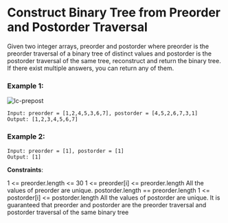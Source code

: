 # Construct Binary Tree from Preorder and Postorder Traversal

Given two integer arrays, preorder and postorder where preorder is the preorder traversal of a binary tree of distinct values and postorder is the postorder traversal of the same tree, reconstruct and return the binary tree.
If there exist multiple answers, you can return any of them.

 

### Example 1:
![lc-prepost](https://github.com/Haswitha-Ko/PAT_coding/assets/119152181/9cce5928-f118-4bae-8b4b-430e6d789254)

```
Input: preorder = [1,2,4,5,3,6,7], postorder = [4,5,2,6,7,3,1]
Output: [1,2,3,4,5,6,7]
```
### Example 2:
```
Input: preorder = [1], postorder = [1]
Output: [1]
```

**Constraints**:

1 <= preorder.length <= 30
1 <= preorder[i] <= preorder.length
All the values of preorder are unique.
postorder.length == preorder.length
1 <= postorder[i] <= postorder.length
All the values of postorder are unique.
It is guaranteed that preorder and postorder are the preorder traversal and postorder traversal of the same binary tree
